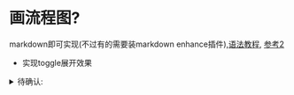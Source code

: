 # 画流程图?
markdown即可实现(不过有的需要装markdown enhance插件),[语法教程](https://code.z01.com/doc/mdflow.html), [参考2](https://yuanfentiank789.github.io/2017/04/12/flowchart/)

- 实现toggle展开效果
<details>
<summary>待确认: </summary>
<p>目前, mcp推送事件有(上线,下线,删除, 禁用, 新增(直接增加到pre), 更新), 除了更新外其他立即生效是吧? 
<br></br>除了更新和新增外, 其他事件都可以直接应用到正式.
</p>

此外更新事件, 更新字段有(素材包, 名称, 缩略图, 手势, 是否音乐, 依赖模型, 依赖环境, 是否内部同事), 是否任意字段变动都需要经过人工审核, 还是如果只是某些字段变动可以直接上线?
只有名称, 缩略图, 手势可以直接应用到正式(素材包包含是否音乐, 依赖模型, 依赖环境这些信息), 其他字段有变动需要人工审核.
</details>